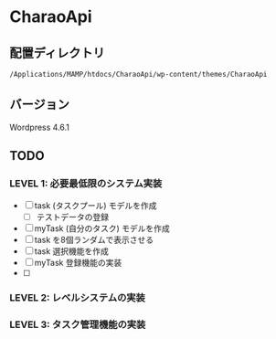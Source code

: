 CharaoApi
===

## 配置ディレクトリ

`/Applications/MAMP/htdocs/CharaoApi/wp-content/themes/CharaoApi`

## バージョン

Wordpress 4.6.1

## TODO

### LEVEL 1: 必要最低限のシステム実装

- [ ] task (タスクプール) モデルを作成
  - [ ] テストデータの登録
- [ ] myTask (自分のタスク) モデルを作成
- [ ] task を8個ランダムで表示させる
- [ ] task 選択機能を作成
- [ ] myTask 登録機能の実装
- [ ] 

### LEVEL 2: レベルシステムの実装

### LEVEL 3: タスク管理機能の実装
